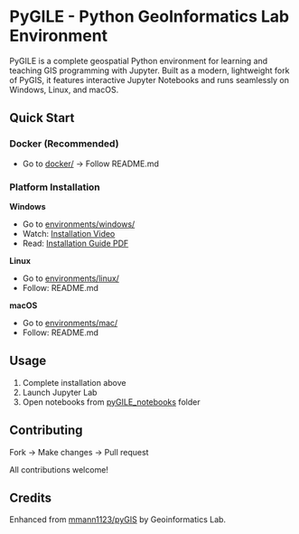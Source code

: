 # PyGILE - Python GeoInformatics Lab Environment

PyGILE is a complete geospatial Python environment for learning and teaching GIS programming with Jupyter. Built as a modern, lightweight fork of PyGIS, it features interactive Jupyter Notebooks and runs seamlessly on Windows, Linux, and macOS.

## Quick Start

### Docker (Recommended)
- Go to [docker/](docker/) → Follow README.md

### Platform Installation

**Windows**
- Go to [environments/windows/](environments/windows/)
- Watch: [Installation Video](environments/windows/pyGILE_Installation.mp4)
- Read: [Installation Guide PDF](environments/windows/environment_install_windows.pdf)

**Linux**
- Go to [environments/linux/](environments/linux/)
- Follow: README.md

**macOS**  
- Go to [environments/mac/](environments/mac/)
- Follow: README.md

## Usage

1. Complete installation above
2. Launch Jupyter Lab
3. Open notebooks from [pyGILE_notebooks](pyGILE_notebooks/) folder

## Contributing

Fork → Make changes → Pull request

All contributions welcome!

## Credits

Enhanced from [mmann1123/pyGIS](https://github.com/mmann1123/pyGIS) by Geoinformatics Lab.